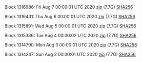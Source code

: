 Block 1316986: Fri Aug  7 00:00:01 UTC 2020 [zip](https://dash-bootstrap.ams3.digitaloceanspaces.com/mainnet/2020-08-07/bootstrap.dat.zip) (7.7G) [SHA256](https://dash-bootstrap.ams3.digitaloceanspaces.com/mainnet/2020-08-07/sha256.txt)

Block 1316431: Thu Aug  6 00:00:01 UTC 2020 [zip](https://dash-bootstrap.ams3.digitaloceanspaces.com/mainnet/2020-08-06/bootstrap.dat.zip) (7.7G) [SHA256](https://dash-bootstrap.ams3.digitaloceanspaces.com/mainnet/2020-08-06/sha256.txt)

Block 1315891: Wed Aug  5 00:00:01 UTC 2020 [zip](https://dash-bootstrap.ams3.digitaloceanspaces.com/mainnet/2020-08-05/bootstrap.dat.zip) (7.7G) [SHA256](https://dash-bootstrap.ams3.digitaloceanspaces.com/mainnet/2020-08-05/sha256.txt)

Block 1315336: Tue Aug  4 00:00:02 UTC 2020 [zip](https://dash-bootstrap.ams3.digitaloceanspaces.com/mainnet/2020-08-04/bootstrap.dat.zip) (7.7G) [SHA256](https://dash-bootstrap.ams3.digitaloceanspaces.com/mainnet/2020-08-04/sha256.txt)

Block 1314790: Mon Aug  3 00:00:01 UTC 2020 [zip](https://dash-bootstrap.ams3.digitaloceanspaces.com/mainnet/2020-08-03/bootstrap.dat.zip) (7.7G) [SHA256](https://dash-bootstrap.ams3.digitaloceanspaces.com/mainnet/2020-08-03/sha256.txt)

Block 1314247: Sun Aug  2 00:00:01 UTC 2020 [zip](https://dash-bootstrap.ams3.digitaloceanspaces.com/mainnet/2020-08-02/bootstrap.dat.zip) (7.7G) [SHA256](https://dash-bootstrap.ams3.digitaloceanspaces.com/mainnet/2020-08-02/sha256.txt)
